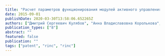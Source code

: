 ```yaml
---
title: "Расчет параметров функционирования модулей активного управления трафиком семейства RED (Random Early Detection)"
date: 2015-09-01
publishDate: 2020-03-30T13:58:06.652265Z
authors: ["Дмитрий Сергеевич Кулябов", "Анна Владиславовна Королькова", "Мигран Нельсонович Геворкян"]
publication_types: ["8"]
abstract: ""
featured: false
publication: ""
tags: ["patent", "rinc", "rinc"]
---
```


